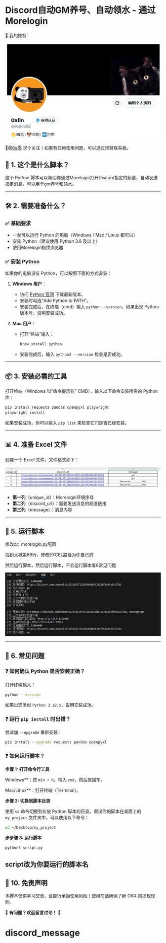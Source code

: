 # Discord自动GM养号、自动领水 - 通过Morelogin
📢 我的推特

![](https://raw.githubusercontent.com/0xlin888/withdraw_from_okx/refs/heads/main/x.png?raw=true)

🔗[@0x零](https://x.com/0xlin888) 求个关注！如果有任何使用问题，可以通过推特联系我。
## 📌 1. 这个是什么脚本？
这个 Python 脚本可以帮助你通过Morelogin打开Discord指定的频道，自动发送指定消息，可以用于gm养号和领水。

---

## 🛠 2. 需要准备什么？

### ✅ 基础要求
- 一台可以运行 Python 的电脑（Windows / Mac / Linux 都可以）
- 安装 Python（建议使用 Python 3.8 及以上）
- 使用Morelogin指纹浏览器

### ✅ 安装 Python
如果你的电脑没有 Python，可以按照下面的方式安装：
1. **Windows 用户**：
   - 访问 [Python 官网](https://www.python.org/downloads/) 下载最新版本。
   - 安装时勾选“Add Python to PATH”。
   - 安装完成后，在终端（cmd）输入 `python --version`，如果出现 Python 版本号，说明安装成功。

2. **Mac 用户**：
   - 打开“终端”输入：
     ```sh
     brew install python
     ```
   - 安装完成后，输入 `python3 --version` 检查是否成功。

---

## 📦 3. 安装必需的工具

打开终端（Windows 叫“命令提示符” CMD），输入以下命令安装所需的 Python 库：

```sh
pip install requests pandas openpyxl playwright
playwright install
```

如果安装成功，你可以输入 `pip list` 来检查它们是否已经安装。

---

## 📊 4. 准备 Excel 文件

创建一个 Excel 文件，文件格式如下：

![](https://raw.githubusercontent.com/0xlin888/discord_message/refs/heads/main/excel.png?raw=true)

- **第一列**（unique_id）：Morelogin环境序号
- **第二列**（discord_url）：需要发送消息的频道链接
- **第三列**（message）：消息内容
---

## 📜 5. 运行脚本

修改dc_morelogin.py配置

找到大概第89行，修改EXCEL路径为你自己的

然后运行脚本，然后运行脚本，不会运行脚本看6常见问题

![](https://raw.githubusercontent.com/0xlin888/discord_message/refs/heads/main/run.png?raw=true)

---

## 🧐 6. 常见问题

### ❓ 如何确认 Python 是否安装正确？
打开终端输入：
```sh
python --version
```
如果出现类似 `Python 3.10.5`，说明安装成功。

### ❓ 运行 `pip install` 时出错？
尝试加 `--upgrade` 重新安装：
```sh
pip install --upgrade requests pandas openpyxl
```
### ❓ 如何运行脚本？

**步骤 1: 打开命令行工具**

Windows**：按 `Win + R`，输入 `cmd`，然后按回车。

Mac/Linux**：打开终端（Terminal）。

**步骤 2: 切换到脚本目录**

使用 `cd` 命令切换到存放 Python 脚本的目录。假设你的脚本在桌面上的 `my_project` 文件夹中，可以使用以下命令：

```bash
cd ~/Desktop/my_project
```
**步步骤 3: 运行脚本**
```bash
python3 script.py
```
script改为你要运行的脚本名
---

## 🛑 10. 免责声明
本脚本仅供学习交流，请自行承担使用风险！使用前请确保了解 OKX 的提现规则。

📌 **有问题？欢迎留言讨论！** 🚀

# discord_message
